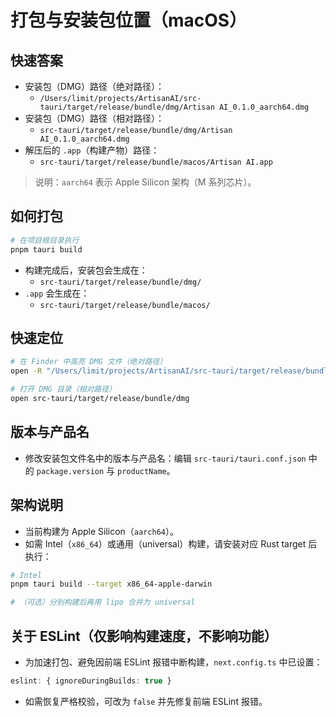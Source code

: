 # 打包与安装包位置（macOS）

## 快速答案
- 安装包（DMG）路径（绝对路径）：
  - `/Users/limit/projects/ArtisanAI/src-tauri/target/release/bundle/dmg/Artisan AI_0.1.0_aarch64.dmg`
- 安装包（DMG）路径（相对路径）：
  - `src-tauri/target/release/bundle/dmg/Artisan AI_0.1.0_aarch64.dmg`
- 解压后的 `.app`（构建产物）路径：
  - `src-tauri/target/release/bundle/macos/Artisan AI.app`

> 说明：`aarch64` 表示 Apple Silicon 架构（M 系列芯片）。

## 如何打包
```bash
# 在项目根目录执行
pnpm tauri build
```

- 构建完成后，安装包会生成在：
  - `src-tauri/target/release/bundle/dmg/`
- `.app` 会生成在：
  - `src-tauri/target/release/bundle/macos/`

## 快速定位
```bash
# 在 Finder 中高亮 DMG 文件（绝对路径）
open -R "/Users/limit/projects/ArtisanAI/src-tauri/target/release/bundle/dmg/Artisan AI_0.1.0_aarch64.dmg"

# 打开 DMG 目录（相对路径）
open src-tauri/target/release/bundle/dmg
```

## 版本与产品名
- 修改安装包文件名中的版本与产品名：编辑 `src-tauri/tauri.conf.json` 中的 `package.version` 与 `productName`。

## 架构说明
- 当前构建为 Apple Silicon（`aarch64`）。
- 如需 Intel（`x86_64`）或通用（universal）构建，请安装对应 Rust target 后执行：
```bash
# Intel
pnpm tauri build --target x86_64-apple-darwin

# （可选）分别构建后再用 lipo 合并为 universal
```

## 关于 ESLint（仅影响构建速度，不影响功能）
- 为加速打包、避免因前端 ESLint 报错中断构建，`next.config.ts` 中已设置：
```ts
eslint: { ignoreDuringBuilds: true }
```
- 如需恢复严格校验，可改为 `false` 并先修复前端 ESLint 报错。


